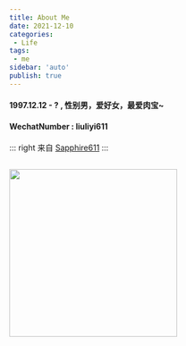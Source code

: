 ```yaml
---
title: About Me
date: 2021-12-10
categories:
 - Life
tags:
 - me
sidebar: 'auto'
publish: true
--- 
```


<!-- <img src="/img/logo.jpg"  height="150" width="150"> -->
<!-- <p> -->

<!-- [![Bilibili](https://img.shields.io/badge/dynamic/json?labelColor=FE7398&logo=bilibili&logoColor=white&label=bilibili%20fans&color=00aeec&query=%24.data.totalSubs&url=https%3A%2F%2Fapi.spencerwoo.com%2Fsubstats%2F%3Fsource%3Dbilibili%26queryKey%3D17383192)](https://space.bilibili.com/17383192)
[![Zhihu](https://img.shields.io/badge/dynamic/json?color=142026&labelColor=0066ff&logo=zhihu&logoColor=white&label=zhihu%20fans&query=%24.data.totalSubs&url=https%3A%2F%2Fapi.spencerwoo.com%2Fsubstats%2F%3Fsource%3Dzhihu%26queryKey%3Dliu-li-yi-30)](https://www.zhihu.com/people/liu-li-yi-30)
[![Github Stars](https://img.shields.io/github/stars/sapphire611?color=faf408&label=github%20stars&logo=github)](https://github.com/sapphire611) -->

<!-- </p> -->


#### 1997.12.12 - ? , 性别男，爱好女，最爱肉宝~

#### WechatNumber : liuliyi611

::: right
来自 [Sapphire611](http://www.sapphire611.com)
:::


<img src="
https://pic3.zhimg.com/80/v2-a2943c56a25f5fd6f14c2d4a8bbc500e_720w.jpg"  style="margin-top:15px;" height="300px;">
